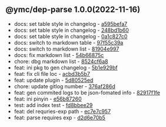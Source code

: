 <a name="1.0.0">

## @ymc/dep-parse 1.0.0(2022-11-16)</a> 
- docs: set table style in changelog - [a595befa7](https://github.com/ymc-github/js-idea/commit/ea595befa76d315220a883a6a1007379b184381a "docs(core): set table style in changelog&#10;&#10;set table center&#10;set col width&#10;&#10;generated by ymc@robot")
- docs: set table style in changelog - [248bd1b60](https://github.com/ymc-github/js-idea/commit/3248bd1b60c2242c1bc8ef817db179ca0a29593d "docs(core): set table style in changelog&#10;&#10;set table center&#10;set col width&#10;set row color&#10;&#10;generated by ymc@robot")
- docs: set table style in changelog - [0a1c827c0](https://github.com/ymc-github/js-idea/commit/40a1c827c0238ea24a6b062a06df5829005f3c12 "docs(core): set table style in changelog&#10;&#10;set table center&#10;set col width&#10;set row color&#10;use html table to beauty&#10;table css in github&#10;&#10;generated by ymc@robot")
- docs: switch to markdown table - [97f55c39a](https://github.com/ymc-github/js-idea/commit/097f55c39a0f2b51d772d0e7b0b855e8d07e610f "docs(core): switch to markdown table&#10;&#10;del table center&#10;del col width&#10;del row color&#10;for md css in github no working&#10;&#10;generated by ymc@robot")
- docs: switch to markdown list - [81904e997](https://github.com/ymc-github/js-idea/commit/781904e9974f1f40f86645a861e921fed1483fba "docs(core): switch to markdown list&#10;&#10;use tpl type,subject,commit&#10;&#10;generated by ymc@robot")
- docs: fix markdown list - [54b66875c](https://github.com/ymc-github/js-idea/commit/454b66875c590757eb1814750b0117afef91b9ed "docs(core): fix markdown list&#10;&#10;fix header title&#10;&#10;generated by ymc@robot")
- chore: dbg markdown list - [8524cf6a8](https://github.com/ymc-github/js-idea/commit/98524cf6a8b8764d7a4ae891e5c9207b30ee1585 "chore(core): dbg markdown list&#10;&#10;dbg header title link&#10;&#10;generated by ymc@robot")
- feat: ini pkg to gen changelog - [5b1e929bf](https://github.com/ymc-github/js-idea/commit/b5b1e929bff081a8ae5f66bc1443f71a9ef50c8c "feat(core): ini pkg to gen changelog&#10;&#10;define some demo&#10;&#10;generated by ymc@robot")
- feat: fix cli file loc - [acbd3b5b7](https://github.com/ymc-github/js-idea/commit/2acbd3b5b7c03affa28ed63f31de0b1fa25809f3 "feat(core): fix cli file loc&#10;&#10;set ycs cli to be correct&#10;&#10;generated by ymc@robot")
- feat: update plugin - [5d80525ed](https://github.com/ymc-github/js-idea/commit/15d80525ed240cddf375e87bcde54dc562ace23b "feat(core): update plugin&#10;&#10;update list and table for repo root&#10;&#10;generated by ymc@robot")
- chore: update gitlog number - [376af286d](https://github.com/ymc-github/js-idea/commit/5376af286dc6c8f7a845ca196d992690f6038ed3 "chore(core): update gitlog number&#10;&#10;set option.n=10 in demo&#10;&#10;generated by ymc@robot")
- feat: gen commited logs to be json-fomated info - [82917f1fe](https://github.com/ymc-github/js-idea/commit/182917f1fe7b207152ea8e79271d61809d411c59 "feat(core): gen commited logs to be json-fomated info&#10;&#10;export handle as default&#10;clify as ycs style&#10;to be json-fomated info&#10;&#10;generated by ymc@robot")
- feat: ini pinyin - [e56b87260](https://github.com/ymc-github/js-idea/commit/4e56b87260046b054ed21a7fd566ab868f2582d5 "feat(core): ini pinyin&#10;&#10;define helper and data&#10;about cedict,tone,pinyin,hanzi,zhuyin&#10;&#10;generated by ymc@robot")
- test: add index test - [fd8bbee29](https://github.com/ymc-github/js-idea/commit/4fd8bbee2944d05300f88c07bc4d962c28e48544 "test(core): add index test&#10;&#10;test kindOfTest&#10;test typeOfTest&#10;test base values&#10;&#10;generated by ymc@robot")
- feat: del requries-exp path - [ec7e7c957](https://github.com/ymc-github/js-idea/commit/5ec7e7c9571b517fd3ffd2ebd910aa69ed624a6f "feat(core): del requries-exp path&#10;&#10;update lin,tes state in readme.md&#10;update banner in dist&#10;&#10;generated by ymc@robot")
- feat: parse requires exp - [d2d6e70b5](https://github.com/ymc-github/js-idea/commit/9d2d6e70b5ceb4858013b6eb33e5f3a72f029332 "feat(core): parse requires exp&#10;&#10;update lin,tes state in readme.md&#10;update banner in dist&#10;&#10;generated by ymc@robot")